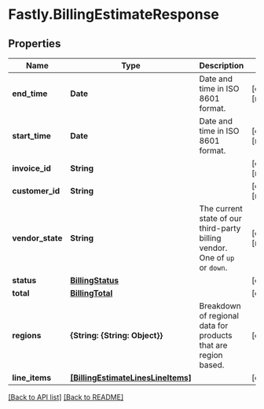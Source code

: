 # Fastly.BillingEstimateResponse

## Properties

Name | Type | Description | Notes
------------ | ------------- | ------------- | -------------
**end_time** | **Date** | Date and time in ISO 8601 format. | [optional] [readonly] 
**start_time** | **Date** | Date and time in ISO 8601 format. | [optional] [readonly] 
**invoice_id** | **String** |  | [optional] [readonly] 
**customer_id** | **String** |  | [optional] [readonly] 
**vendor_state** | **String** | The current state of our third-party billing vendor. One of `up` or `down`. | [optional] [readonly] 
**status** | [**BillingStatus**](BillingStatus.md) |  | [optional] 
**total** | [**BillingTotal**](BillingTotal.md) |  | [optional] 
**regions** | **{String: {String: Object}}** | Breakdown of regional data for products that are region based. | [optional] 
**line_items** | [**[BillingEstimateLinesLineItems]**](BillingEstimateLinesLineItems.md) |  | [optional] 


[[Back to API list]](../../README.md#endpoints) [[Back to README]](../../README.md)
